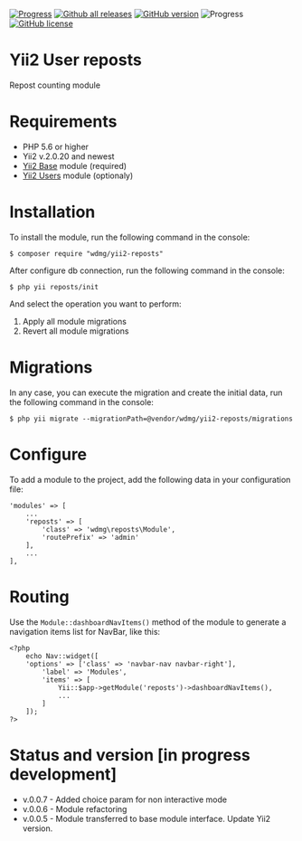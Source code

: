 [![Progress](https://img.shields.io/badge/required-Yii2_v2.0.13-blue.svg)](https://packagist.org/packages/yiisoft/yii2)
[![Github all releases](https://img.shields.io/github/downloads/wdmg/yii2-reposts/total.svg)](https://GitHub.com/wdmg/yii2-reposts/releases/)
[![GitHub version](https://badge.fury.io/gh/wdmg/yii2-reposts.svg)](https://github.com/wdmg/yii2-reposts)
![Progress](https://img.shields.io/badge/progress-in_development-red.svg)
[![GitHub license](https://img.shields.io/github/license/wdmg/yii2-reposts.svg)](https://github.com/wdmg/yii2-reposts/blob/master/LICENSE)

# Yii2 User reposts
Repost counting module

# Requirements 
* PHP 5.6 or higher
* Yii2 v.2.0.20 and newest
* [Yii2 Base](https://github.com/wdmg/yii2-base) module (required)
* [Yii2 Users](https://github.com/wdmg/yii2-users) module (optionaly)

# Installation
To install the module, run the following command in the console:

`$ composer require "wdmg/yii2-reposts"`

After configure db connection, run the following command in the console:

`$ php yii reposts/init`

And select the operation you want to perform:
  1) Apply all module migrations
  2) Revert all module migrations

# Migrations
In any case, you can execute the migration and create the initial data, run the following command in the console:

`$ php yii migrate --migrationPath=@vendor/wdmg/yii2-reposts/migrations`

# Configure
To add a module to the project, add the following data in your configuration file:

    'modules' => [
        ...
        'reposts' => [
            'class' => 'wdmg\reposts\Module',
            'routePrefix' => 'admin'
        ],
        ...
    ],

# Routing
Use the `Module::dashboardNavItems()` method of the module to generate a navigation items list for NavBar, like this:

    <?php
        echo Nav::widget([
        'options' => ['class' => 'navbar-nav navbar-right'],
            'label' => 'Modules',
            'items' => [
                Yii::$app->getModule('reposts')->dashboardNavItems(),
                ...
            ]
        ]);
    ?>

# Status and version [in progress development]
* v.0.0.7 - Added choice param for non interactive mode
* v.0.0.6 - Module refactoring
* v.0.0.5 - Module transferred to base module interface. Update Yii2 version.